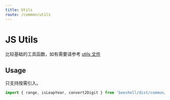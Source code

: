 ```yaml
---
title: Utils
route: /common/utils
---
```


# JS Utils

比较基础的工具函数，如有需要请参考 [utils 文件](https://github.com/Meituan-Dianping/beeshell/tree/master/src/common/utils/index.ts)

## Usage

只支持按需引入。

```js
import { range, isLeapYear, convert2Digit } from 'beeshell/dist/common/utils'
```
